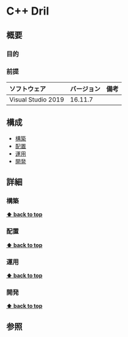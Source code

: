 # C++ Dril

## 概要

### 目的

### 前提

| ソフトウェア       | バージョン | 備考 |
| :----------------- | :--------- | :--- |
| Visual Studio 2019 | 16.11.7    |      |

## 構成

- [構築](#構築)
- [配置](#配置)
- [運用](#運用)
- [開発](#開発)

## 詳細

### 構築

**[⬆ back to top](#構成)**

### 配置

**[⬆ back to top](#構成)**

### 運用

**[⬆ back to top](#構成)**

### 開発

**[⬆ back to top](#構成)**

## 参照
